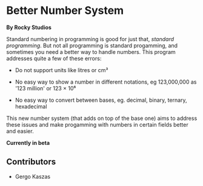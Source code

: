 ﻿# Better Number System
**By Rocky Studios**

Standard numbering in programming is good for just that, *standard programming*. But not all programming is standard progamming, and sometimes you need a better way to handle numbers. This program addresses quite a few of these errors:

- Do not support units like litres or cm³

- No easy way to show a number in different notations, eg 123,000,000 as '123 million' or 123 × 10⁶

- No easy way to convert between bases, eg. decimal, binary, ternary, hexadecimal

This new number system (that adds on top of the base one) aims to address these issues and make progamming with numbers in certain fields better and easier.

**Currently in beta**

## Contributors
- Gergo Kaszas